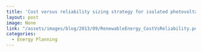 ```yaml
---
title: 'Cost versus reliability sizing strategy for isolated photovoltaic micro-grids in the developing world'
layout: post
image: None
link: "/assets/images/blog/2013/09/RenewableEnergy_CostVsReliability.pdf"
categories:
  - Energy Planning
---
```

